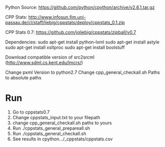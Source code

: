 Python Source: https://github.com/python/cpython/archive/v2.6.1.tar.gz

CPP Stats: http://www.infosun.fim.uni-passau.de/cl/staff/liebig/cppstats/deploy/cppstats_0.1.zip

CPP Stats 0.7: https://github.com/joliebig/cppstats/zipball/v0.7

Dependencies:
sudo apt-get install python-lxml
sudo apt-get install astyle
sudo apt-get install xsltproc
sudo apt-get install boolstuff


Download compatible version of src2srcml (http://www.sdml.cs.kent.edu/lmcrs/)

Change pxml Version to python2.7
Change cpp_general_checkall.sh Paths to absolute paths

# Run #

1. Go to cppstats0.7
2. Change cppstats_input.txt to your filepath
3. change cpp_general_checkall.sh paths to yours
4. Run ./cppstats_general_prepareall.sh
5. Run ./cppstats_general_checkall.sh
6. See results in cpython.../_cppstats/cppstats.csv
